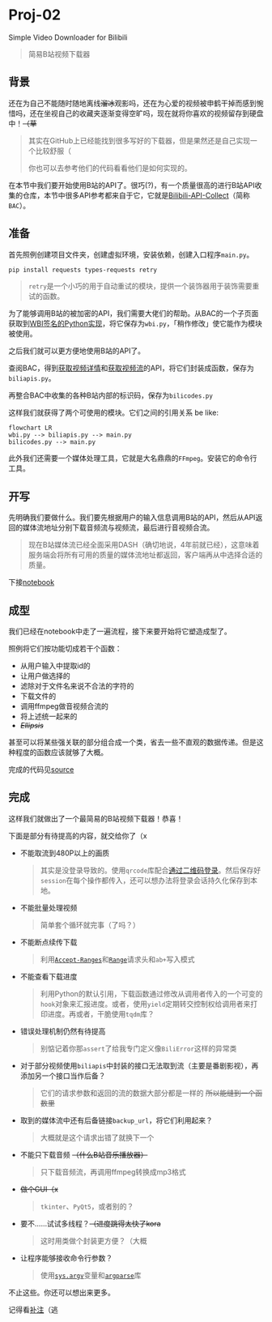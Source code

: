 # Proj-02

Simple Video Downloader for Bilibili

> 简易B站视频下载器

## 背景

还在为自己不能随时随地离线~~溜冰~~观影吗，还在为心爱的视频被申鹤干掉而感到惋惜吗，还在坐视自己的收藏夹逐渐变得空旷吗，现在就将你喜欢的视频留存到硬盘中！~~（草~~

> 其实在GitHub上已经能找到很多写好的下载器，但是果然还是自己实现一个比较舒服（
>
> 你也可以去参考他们的代码看看他们是如何实现的。

在本节中我们要开始使用B站的API了。很巧(?)，有一个质量很高的进行B站API收集的仓库，本节中很多API参考都来自于它，它就是[Bilibili-API-Collect](https://github.com/SocialSisterYi/bilibili-API-collect)（简称`BAC`）。

## 准备

首先照例创建项目文件夹，创建虚拟环境，安装依赖，创建入口程序`main.py`。

```bash
pip install requests types-requests retry
```

> `retry`是一个小巧的用于自动重试的模块，提供一个装饰器用于装饰需要重试的函数。

为了能够调用B站的被加密的API，我们需要大佬们的帮助。从BAC的一个子页面获取到[WBI签名的Python实现](https://github.com/SocialSisterYi/bilibili-API-collect/blob/master/docs/misc/sign/wbi.md#python)，将它保存为`wbi.py`，「稍作修改」使它能作为模块被使用。

之后我们就可以更方便地使用B站的API了。

查阅BAC，得到[获取视频详情](https://github.com/SocialSisterYi/bilibili-API-collect/blob/master/docs/video/info.md)和[获取视频流](https://github.com/SocialSisterYi/bilibili-API-collect/blob/master/docs/video/videostream_url.md)的API，将它们封装成函数，保存为`biliapis.py`。

再整合BAC中收集的各种B站内部的标识码，保存为`bilicodes.py`

这样我们就获得了两个可使用的模块。它们之间的引用关系 be like:

```mermaid
flowchart LR
wbi.py --> biliapis.py --> main.py
bilicodes.py --> main.py
```

此外我们还需要一个媒体处理工具，它就是大名鼎鼎的`FFmpeg`。安装它的命令行工具。

## 开写

先明确我们要做什么。我们要先根据用户的输入信息调用B站的API，然后从API返回的媒体流地址分别下载音频流与视频流，最后进行音视频合流。

> 现在B站媒体流已经全面采用DASH（确切地说，4年前就已经），这意味着服务端会将所有可用的质量的媒体流地址都返回，客户端再从中选择合适的质量。

下接[notebook](./2.2.2.3.2%20Do%20it%20yourself.md)

## 成型

我们已经在notebook中走了一遍流程，接下来要开始将它塑造成型了。

照例将它们按功能切成若干个函数：

- 从用户输入中提取id的
- 让用户做选择的
- 滤除对于文件名来说不合法的字符的
- 下载文件的
- 调用ffmpeg做音视频合流的
- 将上述统一起来的
- ~~*Ellipsis*~~

甚至可以将某些强关联的部分组合成一个类，省去一些不直观的数据传递。但是这种程度的函数应该就够了大概。

完成的代码见[source](https://github.com/NingmengLemon/hcw-pyproj/tree/main/src/Proj-02)

## 完成

这样我们就做出了一个最简易的B站视频下载器！恭喜！

下面是部分有待提高的内容，就交给你了（x

- 不能取流到480P以上的画质
  > 其实是没登录导致的。使用`qrcode`库配合[通过二维码登录](https://github.com/SocialSisterYi/bilibili-API-collect/blob/master/docs/login/login_action/QR.md)。然后保存好`session`在每个操作都传入，还可以想办法将登录会话持久化保存到本地。
- 不能批量处理视频
  > 简单套个循环就完事（了吗？）
- 不能断点续传下载
  > 利用[`Accept-Ranges`](https://developer.mozilla.org/zh-CN/docs/Web/HTTP/Headers/Accept-Ranges)和[`Range`](https://developer.mozilla.org/zh-CN/docs/Web/HTTP/Headers/Range)请求头和`ab+`写入模式
- 不能查看下载进度
  > 利用Python的默认引用，下载函数通过修改从调用者传入的一个可变的`hook`对象来汇报进度。或者，使用`yield`定期转交控制权给调用者来打印进度。再或者，干脆使用`tqdm`库？
- 错误处理机制仍然有待提高
  > 别惦记着你那`assert`了给我专门定义像`BiliError`这样的异常类
- 对于部分视频使用`biliapis`中封装的接口无法取到流（主要是番剧影视），再添加另一个接口当作后备？
  > 它们的请求参数和返回的流的数据大部分都是一样的 ~~所以能缝到一个函数里~~
- 取到的媒体流中还有后备链接`backup_url`，将它们利用起来？
  > 大概就是这个请求出错了就换下一个
- 不能只下载音频 ~~（什么B站音乐播放器）~~
  > 只下载音频流，再调用ffmpeg转换成mp3格式
- ~~做个GUI（x~~
  > `tkinter`、`PyQt5`，或者别的？
- 要不……试试多线程？~~（进度跳得太快了kora~~
  > 这时用类做个封装更方便？（大概
- 让程序能够接收命令行参数？
  > 使用[`sys.argv`](https://docs.python.org/zh-cn/3/library/sys.html#sys.argv)变量和[`argparse`](https://docs.python.org/zh-cn/3/library/argparse.html)库

不止这些。你还可以想出来更多。

记得看[补注](./2.2.2.3.3%20Notes.md)（逃
